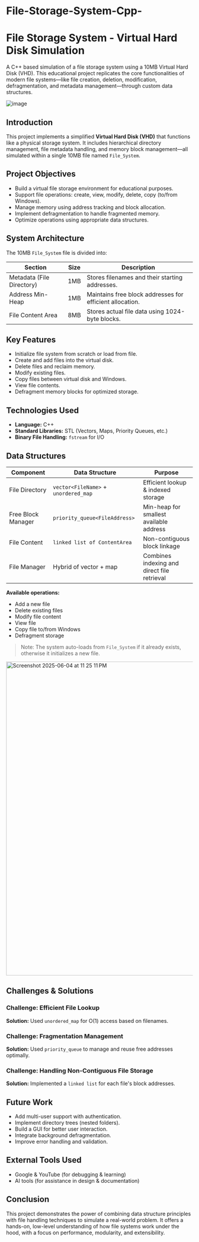 # File-Storage-System-Cpp-


#  File Storage System - Virtual Hard Disk Simulation

A C++ based simulation of a file storage system using a 10MB Virtual Hard Disk (VHD). This educational project replicates the core functionalities of modern file systems—like file creation, deletion, modification, defragmentation, and metadata management—through custom data structures.

![image](https://github.com/user-attachments/assets/b9b5fd8f-2e27-410f-8dc5-87c816933128)


##  Introduction

This project implements a simplified **Virtual Hard Disk (VHD)** that functions like a physical storage system. It includes hierarchical directory management, file metadata handling, and memory block management—all simulated within a single 10MB file named `File_System`.



##  Project Objectives

* Build a virtual file storage environment for educational purposes.
* Support file operations: create, view, modify, delete, copy (to/from Windows).
* Manage memory using address tracking and block allocation.
* Implement defragmentation to handle fragmented memory.
* Optimize operations using appropriate data structures.



## System Architecture

The 10MB `File_System` file is divided into:

| Section                   | Size | Description                                              |
| ------------------------- | ---- | -------------------------------------------------------- |
| Metadata (File Directory) | 1MB  | Stores filenames and their starting addresses.           |
| Address Min-Heap          | 1MB  | Maintains free block addresses for efficient allocation. |
| File Content Area         | 8MB  | Stores actual file data using 1024-byte blocks.          |



##  Key Features

* Initialize file system from scratch or load from file.
* Create and add files into the virtual disk.
* Delete files and reclaim memory.
* Modify existing files.
* Copy files between virtual disk and Windows.
* View file contents.
* Defragment memory blocks for optimized storage.



##  Technologies Used

* **Language:** C++
* **Standard Libraries:** STL (Vectors, Maps, Priority Queues, etc.)
* **Binary File Handling:** `fstream` for I/O



## Data Structures

| Component          | Data Structure                       | Purpose                                     |
| ------------------ | ------------------------------------ | ------------------------------------------- |
| File Directory     | `vector<FileName>` + `unordered_map` | Efficient lookup & indexed storage          |
| Free Block Manager | `priority_queue<FileAddress>`        | Min-heap for smallest available address     |
| File Content       | `linked list of ContentArea`         | Non-contiguous block linkage                |
| File Manager       | Hybrid of vector + map               | Combines indexing and direct file retrieval |


 **Available operations:**

   * Add a new file
   * Delete existing files
   * Modify file content
   * View file
   * Copy file to/from Windows
   * Defragment storage

> Note: The system auto-loads from `File_System` if it already exists, otherwise it initializes a new file.

<img width="848" alt="Screenshot 2025-06-04 at 11 25 11 PM" src="https://github.com/user-attachments/assets/ca9679ff-179c-4c54-8b36-4a6f6dd63aea" />


## Challenges & Solutions

###  Challenge: Efficient File Lookup

**Solution:** Used `unordered_map` for O(1) access based on filenames.

###  Challenge: Fragmentation Management

**Solution:** Used `priority_queue` to manage and reuse free addresses optimally.

###  Challenge: Handling Non-Contiguous File Storage

**Solution:** Implemented a `linked list` for each file's block addresses.



##  Future Work

* Add multi-user support with authentication.
* Implement directory trees (nested folders).
* Build a GUI for better user interaction.
* Integrate background defragmentation.
* Improve error handling and validation.


##  External Tools Used

* Google & YouTube (for debugging & learning)
* AI tools (for assistance in design & documentation)



##  Conclusion

This project demonstrates the power of combining data structure principles with file handling techniques to simulate a real-world problem. It offers a hands-on, low-level understanding of how file systems work under the hood, with a focus on performance, modularity, and extensibility.


